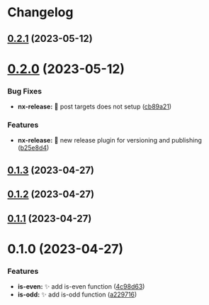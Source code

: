# Changelog
## [0.2.1](https://github.com/guysenpai/integrated-monorepo/compare/0.2.0...0.2.1) (2023-05-12)



# [0.2.0](https://github.com/guysenpai/integrated-monorepo/compare/0.1.3...0.2.0) (2023-05-12)


### Bug Fixes

* **nx-release:** 🐛 post targets does not setup ([cb89a21](https://github.com/guysenpai/integrated-monorepo/commit/cb89a21596102d5f13555babd6ded3f66e4111f5))


### Features

* **nx-release:** 🎉 new release plugin for versioning and publishing ([b25e8d4](https://github.com/guysenpai/integrated-monorepo/commit/b25e8d4c57b131804a3385448715f9d3628f1e0c))



## [0.1.3](https://github.com/guysenpai/integrated-monorepo/compare/0.1.2...0.1.3) (2023-04-27)



## [0.1.2](https://github.com/guysenpai/integrated-monorepo/compare/0.1.1...0.1.2) (2023-04-27)



## [0.1.1](https://github.com/guysenpai/integrated-monorepo/compare/0.1.0...0.1.1) (2023-04-27)



# 0.1.0 (2023-04-27)


### Features

* **is-even:** :sparkles: add is-even function ([4c98d63](https://github.com/guysenpai/integrated-monorepo/commit/4c98d63bfd59db3484423a01ece40ea8d50913c5))
* **is-odd:** :sparkles: add is-odd function ([a229716](https://github.com/guysenpai/integrated-monorepo/commit/a22971632cc5e4c46c0d254e50a878b2e73a82c8))
